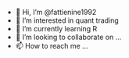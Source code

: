 - 👋 Hi, I’m @fattienine1992
- 👀 I’m interested in quant trading
- 🌱 I’m currently learning R
- 💞️ I’m looking to collaborate on ...
- 📫 How to reach me ...

<!---
fattienine1992/fattienine1992 is a ✨ special ✨ repository because its `README.md` (this file) appears on your GitHub profile.
You can click the Preview link to take a look at your changes.
--->
